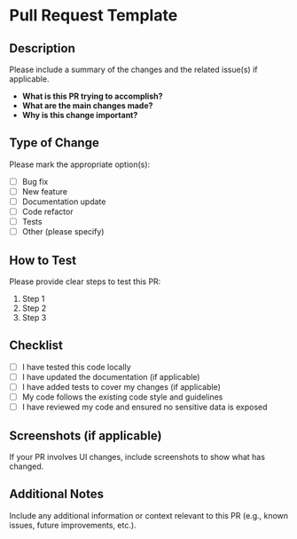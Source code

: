 # Pull Request Template

## Description

Please include a summary of the changes and the related issue(s) if applicable. 

- **What is this PR trying to accomplish?**
- **What are the main changes made?**
- **Why is this change important?**


## Type of Change

Please mark the appropriate option(s):

- [ ] Bug fix
- [ ] New feature
- [ ] Documentation update
- [ ] Code refactor
- [ ] Tests
- [ ] Other (please specify)

## How to Test

Please provide clear steps to test this PR:

1. Step 1
2. Step 2
3. Step 3

## Checklist

- [ ] I have tested this code locally
- [ ] I have updated the documentation (if applicable)
- [ ] I have added tests to cover my changes (if applicable)
- [ ] My code follows the existing code style and guidelines
- [ ] I have reviewed my code and ensured no sensitive data is exposed

## Screenshots (if applicable)

If your PR involves UI changes, include screenshots to show what has changed.

## Additional Notes

Include any additional information or context relevant to this PR (e.g., known issues, future improvements, etc.).

